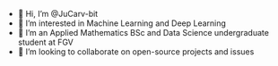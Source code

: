 - 👋 Hi, I’m @JuCarv-bit
- 👀 I’m interested in Machine Learning and Deep Learning
- 🌱 I’m an Applied Mathematics BSc and Data Science undergraduate student at FGV
- 💞️ I’m looking to collaborate on open-source projects and issues

<!---
JuCarv-bit/JuCarv-bit is a ✨ special ✨ repository because its `README.md` (this file) appears on your GitHub profile.
You can click the Preview link to take a look at your changes.
--->
